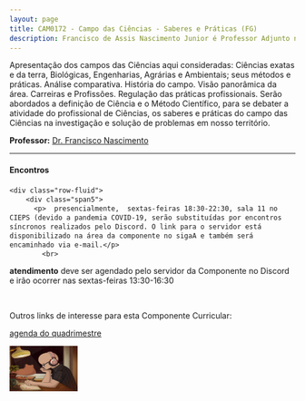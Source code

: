 ```yaml
---
layout: page
title: CAM0172 - Campo das Ciências - Saberes e Práticas (FG)
description: Francisco de Assis Nascimento Junior é Professor Adjunto no Campus Sosígenes Costa da Universidade Federal do Sul da Bahia, em Porto Seguro (BA); onde atua na formação de professores e pesquisa as relações entre identidade de gênero/relações étnico-raciais no Ensino de Ciências através das Histórias em Quadrinhos de Super-Heróis
---
```


Apresentação dos campos das Ciências aqui consideradas: Ciências exatas e da terra, Biológicas, Engenharias, Agrárias e Ambientais; seus métodos e práticas. Análise comparativa. História do campo. Visão panorâmica da área. Carreiras e Profissões. Regulação das práticas profissionais. Serão abordados a definição de Ciência e o Método Científico, para se debater a atividade do profissional de Ciências, os saberes e práticas do campo das Ciências na investigação e solução de problemas em nosso território.



**Professor:** [Dr. Francisco Nascimento](https://itxesco.github.io/pages/about.html)

---

<div class="container">
<h4><a name="contact"></a>Encontros</h4>

    <div class="row-fluid">
        <div class="span5">
          <p>  presencialmente,  sextas-feiras 18:30-22:30, sala 11 no CIEPS (devido a pandemia COVID-19, serão substituídas por encontros síncronos realizados pelo Discord. O link para o servidor está disponibilizado na área da componente no sigaA e também será encaminhado via e-mail.</p>
            <br>
<p> <b>atendimento</b>
deve ser agendado pelo servidor da Componente no Discord e irão ocorrer nas sextas-feiras 13:30-16:30 </p>
<br/>

Outros links de interesse para esta Componente Curricular:  <br/>

  <a href="agenda.html">agenda do quadrimestre</a><br/>
</div>
            <div class="span2">
                     <a href="https://youtu.be/5qap5aO4i9A" target="_blank">
                       <img src="/assets/figuras/perfil_lo_fi.jpeg" alt="estudar ouvindo lofi hip hop é relaxante e auxilia sua concentração." width=120 height=80 title="Prof. Dr. Francisco Nascimento" alt="Francisco de Assis Nascimento Junior">
                     </a>
                   </div>
          </div>
</div>
